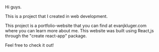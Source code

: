 Hi guys.

This is a project that I created in web development.

This project is a portfolio-website that you can find at evanjkluger.com where you can learn more about me. 
This website was built using React,js through the "create react-app" package.

Feel free to check it out!
